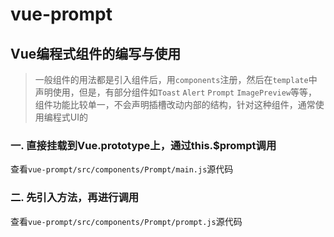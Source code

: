 # vue-prompt
## Vue编程式组件的编写与使用
> 一般组件的用法都是引入组件后，用`components`注册，然后在`template`中声明使用，但是，有部分组件如`Toast` `Alert` `Prompt` `ImagePreview`等等，组件功能比较单一，不会声明插槽改动内部的结构，针对这种组件，通常使用编程式UI的

### 一. 直接挂载到Vue.prototype上，通过this.$prompt调用
查看`vue-prompt/src/components/Prompt/main.js`源代码

### 二. 先引入方法，再进行调用 
查看`vue-prompt/src/components/Prompt/prompt.js`源代码